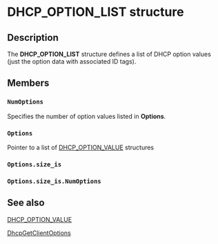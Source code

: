 # DHCP_OPTION_LIST structure

## Description

The **DHCP_OPTION_LIST** structure defines a list of DHCP option values (just the option data with associated ID tags).

## Members

### `NumOptions`

Specifies the number of option values listed in **Options**.

### `Options`

Pointer to a list of [DHCP_OPTION_VALUE](https://learn.microsoft.com/windows/desktop/api/dhcpsapi/ns-dhcpsapi-dhcp_option_value) structures

### `Options.size_is`

### `Options.size_is.NumOptions`

## See also

[DHCP_OPTION_VALUE](https://learn.microsoft.com/windows/desktop/api/dhcpsapi/ns-dhcpsapi-dhcp_option_value)

[DhcpGetClientOptions](https://learn.microsoft.com/previous-versions/windows/desktop/api/dhcpsapi/nf-dhcpsapi-dhcpgetclientoptions)